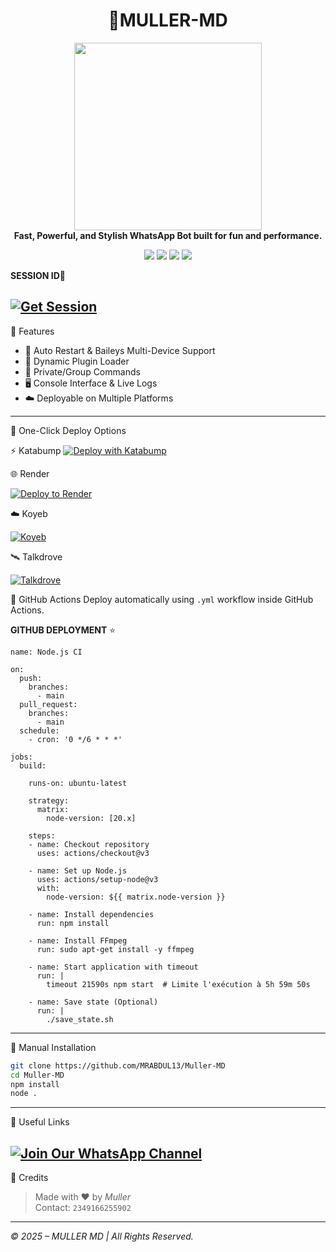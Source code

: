 
<h1 align="center">🚀MULLER-MD</h1>

<p align="center">
  <img src="https://files.catbox.moe/v1en58.jpeg" width="300"/><br>
  <b>Fast, Powerful, and Stylish WhatsApp Bot built for fun and performance.</b>
</p>

<p align="center">
  <a href="https://github.com/MRABDUL13/Muller-MD"><img src="https://img.shields.io/github/stars/Crazynotdev/TERRA-XMD?style=flat-square&color=yellow"></a>
  <a href="https://github.com/MRABDUL13/Muller-MD/fork"><img src="https://img.shields.io/github/forks/MRABDUL13/Muller-MD?style=flat-square&color=lightblue"></a>
  <a href="https://whatsapp.com/channel/0029VaFT2CSCRs1urRZGea1B"><img src="https://img.shields.io/badge/WhatsApp-Channel-25D366?style=flat-square&logo=whatsapp"></a>
  <a href="https://github.com/MRABDUL13"><img src="https://img.shields.io/badge/MULLER-TECH-blueviolet?style=flat-square"></a>
</p>

**SESSION ID💫**

[![Get Session](https://img.shields.io/badge/Get%20Session-MULLERMD-blueviolet?style=for-the-badge&logo=linktree)](https://muller-md-session-id.onrender.com/)
---

🧠 Features

- 🔁 Auto Restart & Baileys Multi-Device Support  
- 🔌 Dynamic Plugin Loader  
- 🔐 Private/Group Commands  
- 🖥️ Console Interface & Live Logs  
- ☁️ Deployable on Multiple Platforms  

---

🚀 One-Click Deploy Options

⚡ Katabump
[![Deploy with Katabump](https://img.shields.io/badge/Deploy%20Now-KATABUMP-2ecc71?style=for-the-badge)](https://katabump.com)

🌐 Render

[![Deploy to Render](https://render.com/images/deploy-to-render-button.svg)](https://render.com/deploy?repo=https://github.com/MRABDUL13/Muller-MD.git)

☁️ Koyeb

[![Koyeb](https://img.shields.io/badge/Deploy-Koyeb-00C2FF?style=for-the-badge&logo=koyeb)](https://www.koyeb.com)

🛰️ Talkdrove

[![Talkdrove](https://img.shields.io/badge/Deploy-Talkdrove-orange?style=for-the-badge)](#)

🔄 GitHub Actions
Deploy automatically using `.yml` workflow inside GitHub Actions.


**GITHUB DEPLOYMENT** ⭐️

```
name: Node.js CI

on:
  push:
    branches:
      - main
  pull_request:
    branches:
      - main
  schedule:
    - cron: '0 */6 * * *'  

jobs:
  build:

    runs-on: ubuntu-latest

    strategy:
      matrix:
        node-version: [20.x]

    steps:
    - name: Checkout repository
      uses: actions/checkout@v3

    - name: Set up Node.js
      uses: actions/setup-node@v3
      with:
        node-version: ${{ matrix.node-version }}

    - name: Install dependencies
      run: npm install

    - name: Install FFmpeg
      run: sudo apt-get install -y ffmpeg

    - name: Start application with timeout
      run: |
        timeout 21590s npm start  # Limite l'exécution à 5h 59m 50s

    - name: Save state (Optional)
      run: |
        ./save_state.sh
```

---

🧰 Manual Installation

```bash
git clone https://github.com/MRABDUL13/Muller-MD
cd Muller-MD
npm install
node .
```

---

🔗 Useful Links

[![Join Our WhatsApp Channel](https://img.shields.io/badge/Join%20Channel-WhatsApp-25D366?style=for-the-badge&logo=whatsapp)](https://whatsapp.com/channel/0029VaFT2CSCRs1urRZGea1B)
---

👑 Credits

> Made with ❤️ by *Muller*  
> Contact: `2349166255902`

---

*©️ 2025 – MULLER MD | All Rights Reserved.*

